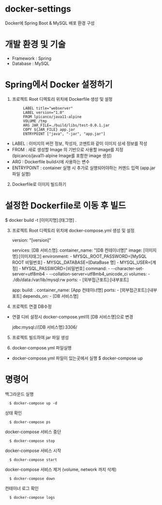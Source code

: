 # docker-settings
Docker에 Spring Boot & MySQL 배포 환경 구성

# 개발 환경 및 기술
- Framework : Spring
- Database : MySQL

# Spring에서 Docker 설정하기
1. 프로젝트 Root 디렉토리 위치에 Dockerfile 생성 및 설정
      
            LABEL title="webserver"
            LABEL version="1.0"
            FROM lpicanco/java11-alpine
            VOLUME /tmp
            ARG JAR_FILE=./build/libs/test-0.0.1.jar
            COPY ${JAR_FILE} app.jar
            ENTRYPOINT ["java", "-jar", "app.jar"]

  - LABEL : 이미지의 버전 정보, 작성자, 코멘트와 같이 이미지 상세 정보를 작성
  - FROM : 새로 생성할 Image 의 기반으로 사용할 image를 지정 (lpicanco/java11-alpine Image를 포함한 image 생성)
  - ARG : Dockerfile build시에 사용하는 변수 
  - ENTRYPOINT : container 실행 시 추가로 실행되어야하는 커멘드 입력 (app.jar 파일 실행)
  
2. Dockerfile로 이미지 빌드하기
  # 설정한 Dockerfile로 이동 후 빌드
  $ docker build -t [이미지명]:[태그명] .
    
3. 프로젝트 Root 디렉토리 위치에 docker-compose.yml 생성 및 설정

      version: "[version]"
    
      services:
            [DB 서비스명]:
                  container_name: "[DB 컨테이너명]"
                  image: [이미지명]:[이미지태그]
                  environment:
                      - MYSQL_ROOT_PASSWORD=[MySQL ROOT 비밀번호]
                      - MYSQL_DATABASE=[DataBase 명]
                      - MYSQL_USER=[계정]
                      - MYSQL_PASSWORD=[비밀번호]
            command:
                  - --character-set-server=utf8mb4
                  - --collation-server=utf8mb4_unicode_ci
            volumes:
                  - ./db/data:/var/lib/mysql:rw
            ports:
                  - [외부접근포트]:[내부포트]

      app:
            build: .
            container_name: [App 컨테이너명]
            ports:
                  - [외부접근포트]:[내부포트]
            depends_on:
                  - [DB 서비스명]
          
4. 프로젝트 연결 DB수정
  - 연결 디비 설정시 docker-compose.yml의 [DB 서비스명]으로 변경
    
      jdbc:mysql://[DB 서비스명]:3306/

5. 프로젝트 빌드하여 jar 파일 생성

6. docker-compose.yml 파일실행
  - docker-compose.yml 파일이 있는곳에서 실행
    $ docker-compose up

# 명령어
백그라운드 실행
  
      $ docker-compose up -d

상태 확인

      $ docker-compose ps

docker-compose 서비스 중단

      $ docker-compose stop

docker-compose 서비스 시작

      $ docker-compose start

docker-compose 서비스 제거 (volume, network 까지 삭제)

      $ docker-compose down

컨테이너 로그 확인

      $ docker-compose logs
  
  
